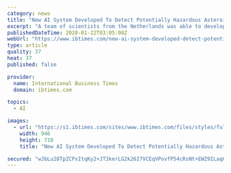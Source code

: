 ```yaml
---
category: news
title: "New AI System Developed To Detect Potentially Hazardous Asteroids"
excerpt: "A team of scientists from the Netherlands was able to develop a new system that can track asteroids that are in danger of causing major impact events on Earth. According to their scientists, their system is more effective than the one currently being used by NASA to track asteroids."
publishedDateTime: 2020-01-22T03:05:00Z
webUrl: "https://www.ibtimes.com/new-ai-system-developed-detect-potentially-hazardous-asteroids-2907051"
type: article
quality: 37
heat: 37
published: false

provider:
  name: International Business Times
  domain: ibtimes.com

topics:
  - AI

images:
  - url: "https://s1.ibtimes.com/sites/www.ibtimes.com/files/styles/full/public/2015/03/16/asteroids.jpg"
    width: 946
    height: 710
    title: "New AI System Developed To Detect Potentially Hazardous Asteroids"

secured: "wJbLu28TpZCPxItqKy2+JT3kerLG2k26I7VCEqVPovfP54cRsNt+EWZ9ILaq0Sfx90sc8bHizbCKoNN8qwsGjdjOmtgbOdIiHggNaFLp+7nbGK2GNfZ+zolNVNMuXcSqFTagwRDISZ+3Y6Y7rrUHwOijspAbv349DZZ3Ktlf7hw8iyBlpzm1VjhITjzVOvp7IbW82mfKVhzy5U7ETJHyOGF35BKfDJAN1v88B9ocAU8wAXuKK+HM1m8QmAQOBASipVdg2VrmsX+ZpRyW5iLxkPLmRXAH5M9M9bIYoHIk4GrvZ14eoihbqPYtRTLZOPtB76wcnR1z3A1IS9q29b/2DL2avSRTKKPhX6drSRKm0oVlEWIQUCL7Vi+FwrcrvHVVqnp4dvnbXZ3S4X2yCDE27M4xy8lLauhkVj4DMQITLGvx/ihqq4U+Ff0Y+zBqjCXk8ou28Yd4jcpLhs2E8KmDAw==;uciOocQIdjt5QU1z0BFDpw=="
---
```


